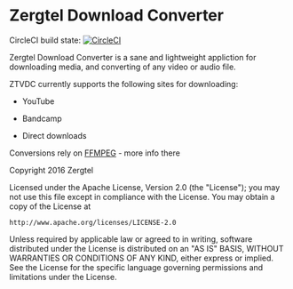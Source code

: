 # Zergtel Download Converter

CircleCI build state:
[![CircleCI](https://circleci.com/gh/s-zeng/ZTVDC.svg?style=svg)](https://circleci.com/gh/s-zeng/ZTVDC)

Zergtel Download Converter is a sane and lightweight appliction for downloading media, and converting of any video or audio file.

ZTVDC currently supports the following sites for downloading:

* YouTube

* Bandcamp

* Direct downloads

Conversions rely on [FFMPEG](https://ffmpeg.org/) - more info there

Copyright 2016 Zergtel

Licensed under the Apache License, Version 2.0 (the "License");
you may not use this file except in compliance with the License.
You may obtain a copy of the License at

    http://www.apache.org/licenses/LICENSE-2.0

Unless required by applicable law or agreed to in writing, software
distributed under the License is distributed on an "AS IS" BASIS,
WITHOUT WARRANTIES OR CONDITIONS OF ANY KIND, either express or implied.
See the License for the specific language governing permissions and
limitations under the License.
